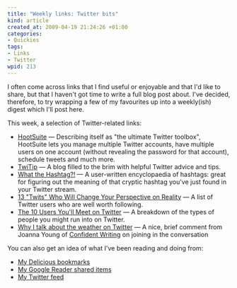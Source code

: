 ```yaml
--- 
title: "Weekly links: Twitter bits"
kind: article
created_at: 2009-04-19 21:24:26 +01:00
categories: 
- Quickies
tags: 
- Links
- Twitter
wpid: 213
---
```

I often come across links that I find useful or enjoyable and that I'd like to share, but that I haven't got time to write a full blog post about. I've decided, therefore, to try wrapping a few of my favourites up into a weekly(ish) digest which I'll post here.

This week, a selection of Twitter-related links:
<ul>
	<li><a href="http://hootsuite.com/">HootSuite</a> — Describing itself as "the ultimate Twitter toolbox", HootSuite lets you manage multiple Twitter accounts, have multiple users on one account (without revealing the password for that account), schedule tweets and much more.</li>
	<li><a href="http://www.twitip.com">TwiTip</a> — A blog filled to the brim with helpful Twitter advice and tips.</li>
	<li><a href="http://wthashtag.com/wiki/Main_Page">What the Hashtag?!</a> — A user-written encyclopaedia of hashtags: great for figuring out the meaning of that cryptic hashtag you've just found in your Twitter stream.</li>
	<li><a class="fn url" title="Permanent Link to 13 "Twits" Who Will Change Your Perspective on Reality" rel="bookmark" href="http://mashable.com/2009/04/14/twitter-science/">13 "Twits" Who Will Change Your Perspective on Reality</a> — A list of Twitter users who are well worth following.</li>
	<li><a class="fn url" title="Permanent Link to The 10 Users You'll Meet on Twitter" rel="bookmark" href="http://mashable.com/2009/01/01/twitter-user-types/">The 10 Users You'll Meet on Twitter</a> — A breakdown of the types of people you might run into on Twitter.</li>
	<li><a href="http://confidentwriting.com/2009/04/why-i-talk-about-the-weather-on-twitter/">Why I talk about the weather on Twitter</a> — A nice, brief comment from Joanna Young of <a href="http://confidentwriting.com/">Confident Writing</a> on joining in the conversation</li>
</ul>
You can also get an idea of what I've been reading and doing from:
<ul>
	<li><a href="http://delicious.com/jez.cope">My Delicious bookmarks</a></li>
	<li><a href="http://www.google.com/reader/shared/16518345416216548412">My Google Reader shared items</a></li>
	<li><a href="http://twitter.com/jezcope">My Twitter feed</a></li>
</ul>
